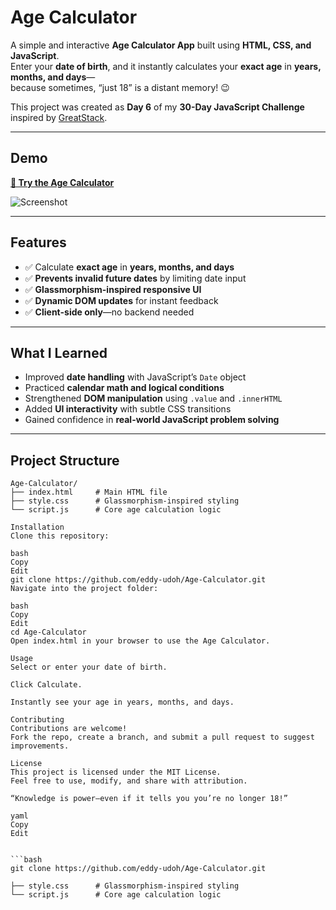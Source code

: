 # Age Calculator

A simple and interactive **Age Calculator App** built using **HTML, CSS, and JavaScript**.  
Enter your **date of birth**, and it instantly calculates your **exact age** in **years, months, and days**—  
because sometimes, “just 18” is a distant memory! 😉

This project was created as **Day 6** of my **30-Day JavaScript Challenge** inspired by [GreatStack](https://www.youtube.com/c/GreatStack).  

---

## Demo

[**🔗 Try the Age Calculator**](https://lnkd.in/gVT5biGr)  

![Screenshot](https://media.licdn.com/dms/image/v2/D5622AQG-UrUvhvG0KQ/feedshare-shrink_800/B56ZdGW0TJHUAg-/0/1749232079591?e=1757548800&v=beta&t=5wY-ppqjJOUnK60rHWn_lQAWbP89JbXPq3zFHuX5qsk)

---

## Features

- ✅ Calculate **exact age** in **years, months, and days**
- ✅ **Prevents invalid future dates** by limiting date input
- ✅ **Glassmorphism-inspired responsive UI**
- ✅ **Dynamic DOM updates** for instant feedback
- ✅ **Client-side only**—no backend needed

---

## What I Learned

- Improved **date handling** with JavaScript’s `Date` object
- Practiced **calendar math and logical conditions**
- Strengthened **DOM manipulation** using `.value` and `.innerHTML`
- Added **UI interactivity** with subtle CSS transitions
- Gained confidence in **real-world JavaScript problem solving**

---

## Project Structure


```plaintext
Age-Calculator/
├── index.html     # Main HTML file
├── style.css      # Glassmorphism-inspired styling
└── script.js      # Core age calculation logic

Installation
Clone this repository:

bash
Copy
Edit
git clone https://github.com/eddy-udoh/Age-Calculator.git
Navigate into the project folder:

bash
Copy
Edit
cd Age-Calculator
Open index.html in your browser to use the Age Calculator.

Usage
Select or enter your date of birth.

Click Calculate.

Instantly see your age in years, months, and days.

Contributing
Contributions are welcome!
Fork the repo, create a branch, and submit a pull request to suggest improvements.

License
This project is licensed under the MIT License.
Feel free to use, modify, and share with attribution.

“Knowledge is power—even if it tells you you’re no longer 18!”

yaml
Copy
Edit


```bash
git clone https://github.com/eddy-udoh/Age-Calculator.git

├── style.css      # Glassmorphism-inspired styling
└── script.js      # Core age calculation logic
